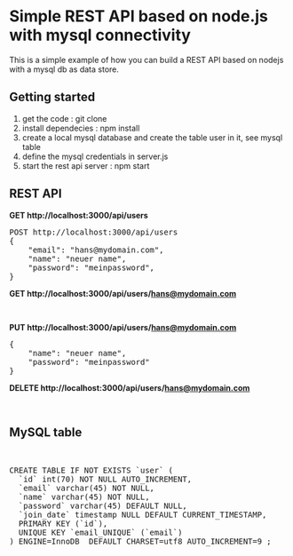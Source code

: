 <h1>Simple REST API based on node.js with mysql connectivity</h1>

This is a simple example of how you can build a REST API based on nodejs with a mysql db as data store.

<h2>Getting started</h2>

<ol>
<li> get the code : git clone
<li> install dependecies : npm install
<li> create a local mysql database and create the table user in it, see mysql table
<li> define the mysql credentials in server.js
<li> start the rest api server : npm start
</ol>

<h2>REST API</h2>
<b>GET http://localhost:3000/api/users</b></br>

<pre>
POST http://localhost:3000/api/users
{
	"email": "hans@mydomain.com",
	"name": "neuer name",
	"password": "meinpassword",
}
</pre>
<b>GET http://localhost:3000/api/users/hans@mydomain.com</b></br>
<pre>

</pre>
<b>PUT http://localhost:3000/api/users/hans@mydomain.com</b></br>
<pre>
{
	"name": "neuer name",
	"password": "meinpassword"
}
</pre>
<b>DELETE http://localhost:3000/api/users/hans@mydomain.com</b></br>
<pre>

</pre>


<h2>MySQL table</h2></br>
<pre>
CREATE TABLE IF NOT EXISTS `user` (
  `id` int(70) NOT NULL AUTO_INCREMENT,
  `email` varchar(45) NOT NULL,
  `name` varchar(45) NOT NULL,
  `password` varchar(45) DEFAULT NULL,
  `join_date` timestamp NULL DEFAULT CURRENT_TIMESTAMP,
  PRIMARY KEY (`id`),
  UNIQUE KEY `email_UNIQUE` (`email`)
) ENGINE=InnoDB  DEFAULT CHARSET=utf8 AUTO_INCREMENT=9 ;

</pre>